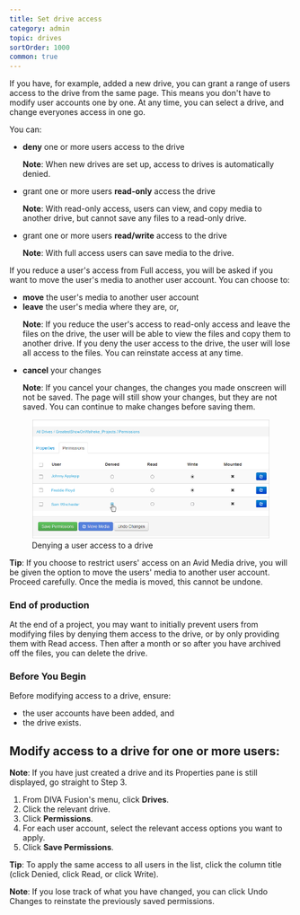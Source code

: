 ```yaml
---
title: Set drive access
category: admin
topic: drives
sortOrder: 1000
common: true
---
```


If you have, for example, added a new drive, you can grant a range of users access to the drive from the same page. This means you don't have to modify user accounts one by one. At any time, you can select a drive, and change everyones access in one go.

You can:

<ul>
  <li>
    <strong>deny</strong> one or more users access to the drive
    <p class="note"><strong>Note</strong>: When new drives are set up, access to drives is automatically denied.</p>
  </li>

  <li>
    grant one or more users <strong>read-only</strong> access the drive
    <p class="note"><strong>Note</strong>: With read-only access, users can view, and copy media to another drive, but cannot save any files to a read-only drive.</p>
  </li>

  <li>
    grant one or more users <strong>read/write</strong> access to the drive
    <p class="note"><strong>Note</strong>: With full access users can save media to the drive.</p>
  </li>

</ul>

If you reduce a user's access from Full access, you will be asked if you want to move the user's media to another user account. You can choose to:

<ul>

  <li><strong>move</strong> the user's media to another user account</li>

  <li>
    <strong>leave</strong> the user's media where they are, or,
    <p class="note"><strong>Note</strong>: If you reduce the user's access to read-only access and leave the files on the drive, the user will be able to view the files and copy them to another drive. If you deny the user access to the drive, the user will lose all access to the files. You can reinstate access at any time.</p>
  </li>

  <li>
    <strong>cancel</strong> your changes
    <p class="note"><strong>Note</strong>: If you cancel your changes, the changes you made onscreen will not be saved. The page will still show your changes, but they are not saved. You can continue to make changes before saving them.</p>
  </li>

</ul>

<figure>
  <img src="/images/v2/fusion/drive-permissions-deny.png" alt="Denying a user access to a drive"/>
  <figcaption>Denying a user access to a drive</figcaption>
</figure>

<p class="tip">
  <strong>Tip</strong>: If you choose to restrict users' access on an Avid Media drive, you will be given the option to move the users' media to another user account. Proceed carefully. Once the media is moved, this cannot be undone.
</p>

### End of production

At the end of a project, you may want to initially prevent users from modifying files by denying them access to the drive, or by only providing them with Read access. Then after a month or so after you have archived off the files, you can delete the drive.

### Before You Begin

Before modifying access to a drive, ensure:

- the user accounts have been added, and
- the drive exists.

## Modify access to a drive for one or more users:

<p class="note"><strong>Note</strong>: If you have just created a drive and its Properties pane is still displayed, go straight to Step 3.</p>

<ol>

  <li>From DIVA Fusion's menu, click <strong>Drives</strong>.</li>

  <li>Click the relevant drive.</li>

  <li>Click <strong>Permissions</strong>.</li>

  <li>
    For each user account, select the relevant access options you want to apply.
  </li>

  <li>Click <strong>Save Permissions</strong>.</li>

</ol>

<p class="tip"><strong>Tip</strong>: To apply the same access to all users in the list, click the column title (click Denied, click Read, or click Write).</p>

<p class="tip"><strong>Note</strong>: If you lose track of what you have changed, you can click Undo Changes to reinstate the previously saved permissions.</p>

